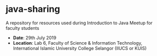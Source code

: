 # java-sharing
A repository for resources used during Introduction to Java Meetup for faculty students

- **Date**: 29th July 2019
- **Location**: Lab 6, Faculty of Science & Information Technology, 
International Islamic University College Selangor (IIUCS or KUIS)
